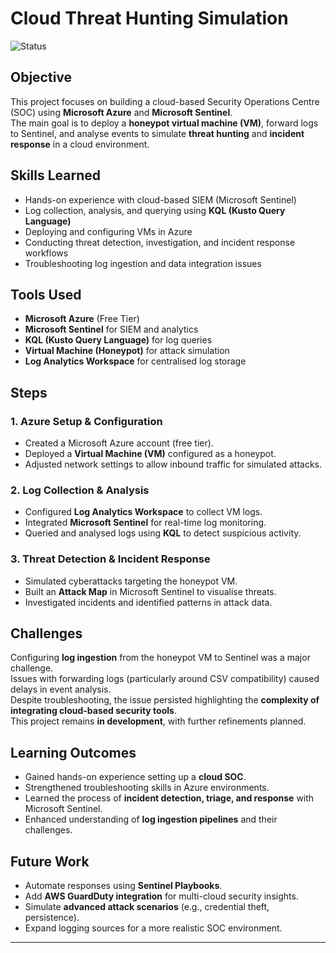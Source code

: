 # Cloud Threat Hunting Simulation
![Status](https://img.shields.io/badge/status-In%20Development-yellow)

## Objective
This project focuses on building a cloud-based Security Operations Centre (SOC) using **Microsoft Azure** and **Microsoft Sentinel**.  
The main goal is to deploy a **honeypot virtual machine (VM)**, forward logs to Sentinel, and analyse events to simulate **threat hunting** and **incident response** in a cloud environment.

## Skills Learned
- Hands-on experience with cloud-based SIEM (Microsoft Sentinel)  
- Log collection, analysis, and querying using **KQL (Kusto Query Language)**  
- Deploying and configuring VMs in Azure  
- Conducting threat detection, investigation, and incident response workflows  
- Troubleshooting log ingestion and data integration issues  

## Tools Used
- **Microsoft Azure** (Free Tier)  
- **Microsoft Sentinel** for SIEM and analytics  
- **KQL (Kusto Query Language)** for log queries  
- **Virtual Machine (Honeypot)** for attack simulation  
- **Log Analytics Workspace** for centralised log storage  

## Steps

### 1. Azure Setup & Configuration
- Created a Microsoft Azure account (free tier).  
- Deployed a **Virtual Machine (VM)** configured as a honeypot.  
- Adjusted network settings to allow inbound traffic for simulated attacks.  

### 2. Log Collection & Analysis
- Configured **Log Analytics Workspace** to collect VM logs.  
- Integrated **Microsoft Sentinel** for real-time log monitoring.  
- Queried and analysed logs using **KQL** to detect suspicious activity.  

### 3. Threat Detection & Incident Response
- Simulated cyberattacks targeting the honeypot VM.  
- Built an **Attack Map** in Microsoft Sentinel to visualise threats.  
- Investigated incidents and identified patterns in attack data.  

## Challenges
Configuring **log ingestion** from the honeypot VM to Sentinel was a major challenge.  
Issues with forwarding logs (particularly around CSV compatibility) caused delays in event analysis.  
Despite troubleshooting, the issue persisted highlighting the **complexity of integrating cloud-based security tools**.  
This project remains **in development**, with further refinements planned.  

## Learning Outcomes
- Gained hands-on experience setting up a **cloud SOC**.  
- Strengthened troubleshooting skills in Azure environments.  
- Learned the process of **incident detection, triage, and response** with Microsoft Sentinel.  
- Enhanced understanding of **log ingestion pipelines** and their challenges.  

## Future Work
- Automate responses using **Sentinel Playbooks**.  
- Add **AWS GuardDuty integration** for multi-cloud security insights.  
- Simulate **advanced attack scenarios** (e.g., credential theft, persistence).  
- Expand logging sources for a more realistic SOC environment.  

---
